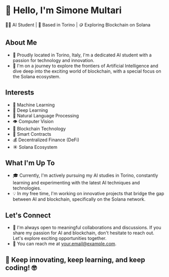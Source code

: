 # 👋 Hello, I'm Simone Multari

👨‍💻 AI Student | 🏫 Based in Torino | 🪙 Exploring Blockchain on Solana

## About Me

- 🌆 Proudly located in Torino, Italy, I'm a dedicated AI student with a passion for technology and innovation.
- 🤖 I'm on a journey to explore the frontiers of Artificial Intelligence and dive deep into the exciting world of blockchain, with a special focus on the Solana ecosystem.

## Interests

- 🧠 Machine Learning
- 🤖 Deep Learning
- 📰 Natural Language Processing
- 👁️ Computer Vision
- 🔗 Blockchain Technology
- 💼 Smart Contracts
- 💰 Decentralized Finance (DeFi)
- ☀️ Solana Ecosystem

## What I'm Up To

- 🎓 Currently, I'm actively pursuing my AI studies in Torino, constantly learning and experimenting with the latest AI techniques and technologies.
- 💡 In my free time, I'm working on innovative projects that bridge the gap between AI and blockchain, specifically on the Solana network.

## Let's Connect

- 🌟 I'm always open to meaningful collaborations and discussions. If you share my passion for AI and blockchain, don't hesitate to reach out. Let's explore exciting opportunities together.
- 📧 You can reach me at [your.email@example.com](mailto:simone.multari00@gmail.com).


## 🚀 Keep innovating, keep learning, and keep coding! 🤓


